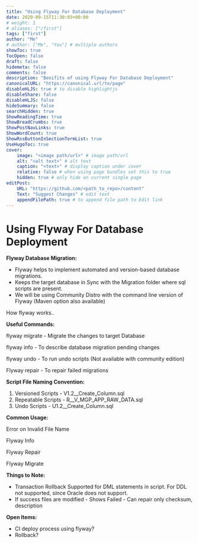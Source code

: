 ```yaml
---
title: "Using Flyway For Database Deployment"
date: 2020-09-15T11:30:03+00:00
# weight: 1
# aliases: ["/first"]
tags: ["first"]
author: "Me"
# author: ["Me", "You"] # multiple authors
showToc: true
TocOpen: false
draft: false
hidemeta: false
comments: false
description: "Benifits of using Flyway For Database Deployment"
canonicalURL: "https://canonical.url/to/page"
disableHLJS: true # to disable highlightjs
disableShare: false
disableHLJS: false
hideSummary: false
searchHidden: true
ShowReadingTime: true
ShowBreadCrumbs: true
ShowPostNavLinks: true
ShowWordCount: true
ShowRssButtonInSectionTermList: true
UseHugoToc: true
cover:
    image: "<image path/url>" # image path/url
    alt: "<alt text>" # alt text
    caption: "<text>" # display caption under cover
    relative: false # when using page bundles set this to true
    hidden: true # only hide on current single page
editPost:
    URL: "https://github.com/<path_to_repo>/content"
    Text: "Suggest Changes" # edit text
    appendFilePath: true # to append file path to Edit link
---
```


# Using Flyway For Database Deployment

**Flyway Database Migration:**

- Flyway helps to implement automated and version-based database migrations.
- Keeps the target database in Sync with the Migration folder where sql scripts are present.
- We will be using Community Distro with the command line version of Flyway (Maven option also available)

How flyway works..

[](https://lh7-us.googleusercontent.com/gHvlgsFfhREg05d5ICIf7ZWf-eaboL6OX1-w_L3mG-5Gq5kv8WXnVtehu6eWTPkxhG7eHrA5LFH1W42gjkZoD-jKgFNDdxMcN7xIqPjQnqd2UuRe9sqiL-n5SrrcD0coiafycdzCZsYu3LRxsPzEwEk)

**Useful Commands:**

flyway migrate - Migrate the changes to target Database

flyway info - To describe database migration pending changes

flyway undo - To run undo scripts (Not available with community edition)

Flyway repair - To repair failed migrations

**Script File Naming Convention:**

1. Versioned Scripts - V1.2__Create_Column.sql
2. Repeatable Scripts - R__V_MGP_APP_RAW_DATA.sql
3. Undo Scripts - U1.2__Create_Column.sql

**Common Usage:**

Error on Invalid File Name

[](https://lh7-us.googleusercontent.com/e3UV3PJZHF4iUUD-Uq0WUBgi7Fvh3FFUp1RWni-RIjyq09wVDS8IHcPedzBlQLsWOMUxEKi-FZNBkhDQLJcSMDbTRtUx9oM2f30jNofIPlht3v17A8EZXM1ej8D9aty9AA8G_ZQAvFYZmrgCQ6Rlw5Y)

Flyway Info

[](https://lh7-us.googleusercontent.com/UzmVYl5-3k-FziJEkTSIlsP8EnRam8h1qR3kL77110SAvS8xJhBfLtONODR4ZrWyEo-oBWy528SxjstbjkiCp1KN4kOet8ZLn5LG1ndSQp2tFEtP6B0MY15vYaQSqgk8VaVfwM6woiOkQNQXKicSw_Y)

Flyway Repair

[](https://lh7-us.googleusercontent.com/146TZn8ZHAIAaF_jVQ67G-GjfFEgeohFvw-lOgTOwIUYpSFbCKjoFY5Zq1oC_MWXc7TgbeD4OH5BerP5zJy-68HIjFirm3-VBXL43mSlJmrGoHmKk4XHPQCyMaOCHhAUG-QLHQZP8bypSMmlyfieKPk)

[](https://lh7-us.googleusercontent.com/R6EMCJPx2cQB1sNxAfABQllRHMTt-2hKKf7Qpe_2CkiiCWV-nR8hSzUR_DqOmY7hkE3k2_3jeikSeV3Cbi1PGAwoIQ9xyJIgW2hpMlZVdoNc42MJAEOIIUKa-53Ww1rjZAln2BMoAn3YH9R82CBO60s)

Flyway Migrate

[](https://lh7-us.googleusercontent.com/37MY59kNv9z0OA8LZeO5wRGY31PVepKszkILQLDGyzp8CENhfJQXzL8zhBfe3hCMpcyRoG2gXTrqA595MWWsxyc9xrtwiVzu00uVUwkElnGNDstmnBEh3UwH0yDUN4EAswGIw8xT0mBDtixb4M7QL34)

[](https://lh7-us.googleusercontent.com/SSLNT9tpcvCbhw1XoEuYLGLXzUoZ6jmof6nTobU5qAahljUqpY-W5DcwkxSVNNmP60rc2S9ndauhKQFF8XPJbdNNFNwQYNDM847hCTSVFR17VzwEJQJx4A1EKwWNJpfHJrHMJvluTE99hOEPXtPPYpw)

**Things to Note:**

- Transaction Rollback Supported for DML statements in script. For DDL not supported, since Oracle does not support.
- If success files are modified - Shows Failed - Can repair only checksum, description

**Open Items:**

- CI deploy process using flyway?
- Rollback?